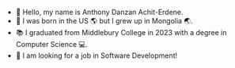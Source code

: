 - 👋 Hello, my name is Anthony Danzan Achit-Erdene.  
- 🌌 I was born in the US :earth_americas: but I grew up in Mongolia :earth_asia:.  
- :books: I graduated from Middlebury College in 2023 with a degree in Computer Science :computer:.  
- :briefcase: I am looking for a job in Software Development!
